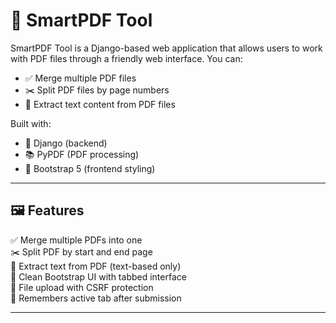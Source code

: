 # 📎 SmartPDF Tool

SmartPDF Tool is a Django-based web application that allows users to work with PDF files through a friendly web interface. You can:

- ✅ Merge multiple PDF files
- ✂️ Split PDF files by page numbers
- 📄 Extract text content from PDF files

Built with:
- 🔧 Django (backend)
- 📚 PyPDF (PDF processing)
- 💅 Bootstrap 5 (frontend styling)

---

## 🖼️ Features

✅ Merge multiple PDFs into one  
✂️ Split PDF by start and end page  
📄 Extract text from PDF (text-based only)  
🎨 Clean Bootstrap UI with tabbed interface  
📁 File upload with CSRF protection  
🧠 Remembers active tab after submission  

---
